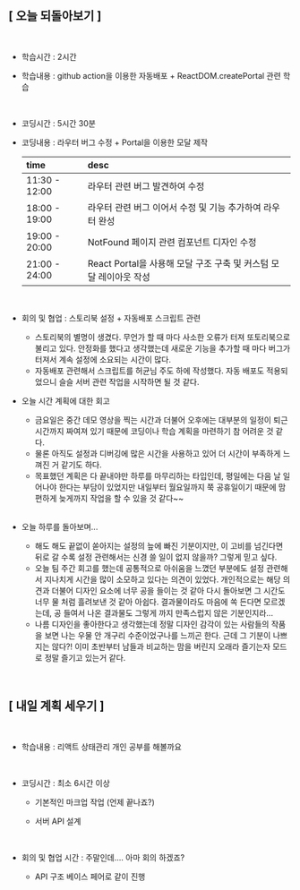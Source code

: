 ## [ 오늘 되돌아보기 ]

<br/>

- 학습시간 : 2시간
- 학습내용 : github action을 이용한 자동배포 + ReactDOM.createPortal 관련 학습

  <br/>

- 코딩시간 : 5시간 30분
- 코딩내용 : 라우터 버그 수정 + Portal을 이용한 모달 제작

  | time          | desc                                                              |
  | :------------ | :---------------------------------------------------------------- |
  | 11:30 - 12:00 | 라우터 관련 버그 발견하여 수정                                    |
  | 18:00 - 19:00 | 라우터 관련 버그 이어서 수정 및 기능 추가하여 라우터 완성         |
  | 19:00 - 20:00 | NotFound 페이지 관련 컴포넌트 디자인 수정                         |
  | 21:00 - 24:00 | React Portal을 사용해 모달 구조 구축 및 커스텀 모달 레이아웃 작성 |

  <br/>

- 회의 및 협업 : 스토리북 설정 + 자동배포 스크립트 관련

  - 스토리북의 별명이 생겼다. 무언가 할 때 마다 사소한 오류가 터져 또토리북으로 불리고 있다. 안정화를 했다고 생각했는데 새로운 기능을 추가할 때 마다 버그가 터져서 계속 설정에 소요되는 시간이 많다.
  - 자동배포 관련해서 스크립트를 허균님 주도 하에 작성했다. 자동 배포도 적용되었으니 슬슬 서버 관련 작업을 시작하면 될 것 같다.

- 오늘 시간 계획에 대한 회고

  - 금요일은 중간 데모 영상을 찍는 시간과 더불어 오후에는 대부분의 일정이 퇴근시간까지 짜여져 있기 때문에 코딩이나 학습 계획을 마련하기 참 어려운 것 같다.
  - 물론 아직도 설정과 디버깅에 많은 시간을 사용하고 있어 더 시간이 부족하게 느껴진 거 같기도 하다.
  - 목표했던 계획은 다 끝내야만 하루를 마무리하는 타입인데, 평일에는 다음 날 일어나야 한다는 부담이 있었지만 내일부터 월요일까지 쭉 공휴일이기 때문에 맘 편하게 늦게까지 작업을 할 수 있을 것 같다~~

  <br/>

- 오늘 하루를 돌아보며...

  - 해도 해도 끝없이 쏟아지는 설정의 늪에 빠진 기분이지만, 이 고비를 넘긴다면 뒤로 갈 수록 설정 관련해서는 신경 쓸 일이 없지 않을까? 그렇게 믿고 싶다.
  - 오늘 팀 주간 회고를 했는데 공통적으로 아쉬움을 느꼈던 부분에도 설정 관련해서 지나치게 시간을 많이 소모하고 있다는 의견이 있었다. 개인적으로는 해당 의견과 더불어 디자인 요소에 너무 공을 들이는 것 같아 다시 돌아보면 그 시간도 너무 물 처럼 흘려보낸 것 같아 아쉽다. 결과물이라도 마음에 쏙 든다면 모르겠는데, 공 들여서 나온 결과물도 그렇게 까지 만족스럽지 않은 기분인지라...
  - 나름 디자인을 좋아한다고 생각했는데 정말 디자인 감각이 있는 사람들의 작품을 보면 나는 우물 안 개구리 수준이었구나를 느끼곤 한다. 근데 그 기분이 나쁘지는 않다?! 이미 초반부터 남들과 비교하는 맘을 버린지 오래라 즐기는자 모드로 정말 즐기고 있는거 같다.

<br/>

## [ 내일 계획 세우기 ]

<br/>

- 학습내용 : 리액트 상태관리 개인 공부를 해볼까요

  <br/>

- 코딩시간 : 최소 6시간 이상

  - 기본적인 마크업 작업 (언제 끝나죠?)
  - 서버 API 설계

    <br/>

- 회의 및 협업 시간 : 주말인데.... 아마 회의 하겠죠?

  - API 구조 베이스 페어로 같이 진행
